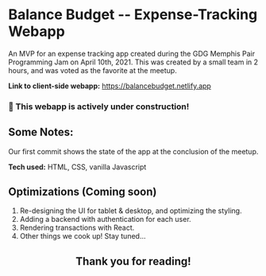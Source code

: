 # Balance Budget -- Expense-Tracking Webapp
An MVP for an expense tracking app created during the GDG Memphis Pair Programming Jam on April 10th, 2021. This was created by a small team in 2 hours, and was voted as the favorite at the meetup.  

**Link to client-side webapp:** https://balancebudget.netlify.app

### :construction: This webapp is actively under construction! ###

## Some Notes:

Our first commit shows the state of the app at the conclusion of the meetup.  

**Tech used:**  HTML, CSS, vanilla Javascript

## Optimizations (Coming soon)

1. Re-designing the UI for tablet & desktop, and optimizing the styling.
2. Adding a backend with authentication for each user.
3. Rendering transactions with React.  
4. Other things we cook up! Stay tuned...

<h2 align="center">Thank you for reading!</h2>
